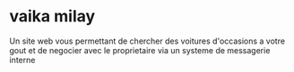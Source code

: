 # vaika milay
 Un site web vous permettant de chercher des voitures d'occasions a votre gout et de negocier avec le proprietaire via un systeme de messagerie interne
